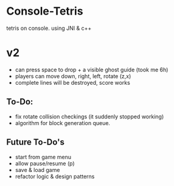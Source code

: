# Console-Tetris
tetris on console. using JNI & c++ 

# v2
- can press space to drop + a visible ghost guide (took me 6h)
- players can move down, right, left, rotate (z,x)
- complete lines will be destroyed, score works 

## To-Do:
- fix rotate collision checkings (it suddenly stopped working)
- algorithm for block generation queue.

## Future To-Do's
- start from game menu
- allow pause/resume (p)
- save & load game
- refactor logic & design patterns
